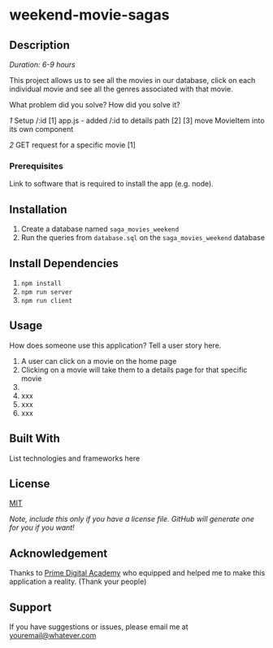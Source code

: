 # weekend-movie-sagas

## Description

_Duration: 6-9 hours_

This project allows us to see all the movies in our database, click on each individual movie and see all the genres associated with that movie. 

What problem did you solve? How did you solve it? 

_1_ Setup /:id
[1] app.js - added /:id to details path
[2] 
[3] move MovieItem into its own component

_2_ GET request for a specific movie
[1] 

### Prerequisites

Link to software that is required to install the app (e.g. node).



## Installation

1. Create a database named `saga_movies_weekend`
2. Run the queries from `database.sql` on the `saga_movies_weekend` database

## Install Dependencies

1. `npm install`
2. `npm run server`
3. `npm run client`

## Usage
How does someone use this application? Tell a user story here.

1. A user can click on a movie on the home page
2. Clicking on a movie will take them to a details page for that specific movie
3. 
4. xxx
5. xxx
6. xxx


## Built With

List technologies and frameworks here

## License
[MIT](https://choosealicense.com/licenses/mit/)

_Note, include this only if you have a license file. GitHub will generate one for you if you want!_

## Acknowledgement
Thanks to [Prime Digital Academy](www.primeacademy.io) who equipped and helped me to make this application a reality. (Thank your people)

## Support
If you have suggestions or issues, please email me at [youremail@whatever.com](www.google.com)
